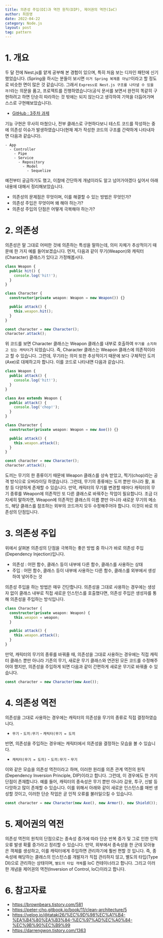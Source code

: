 ```yaml
---
title: 의존성 주입(DI)과 역전 원칙(DIP), 제어권의 역전(IoC)
author: 최원영
date: 2022-04-22
category: Node.js
layout: post
tag: pattern
---
```


# 1. 개요

두 달 전에 Nest.js를 얕게 공부해 본 경험이 있으며, 특히 처음 보는 디자인 패턴에 신기했었습니다. (Spring을 하시는 분들이 보시면 `이거 Spring 복제품 아님?`이라고 할 정도로 비슷한 면이 많은 것 같습니다). 그래서 `Express로 Nest.js 구조를 나타낼 수 있을까?`라는 의문을 품고, 프로젝트를 진행하였습니다(공식 문서를 보면서 완전히 똑같히 구현하려고 하면 단순히 따라하는 것 밖에는 되지 않는다고 생각하여 기억을 더듬어가며 스스로 구현해보았습니다).

- [GitHub : 3주차 과제](https://github.com/choewy/typescript-magazine)

기능 구현은 무사히 마쳤으나, 전부 클래스로 구현하다보니 테스트 코드를 작성하는 중에 의존성 이슈가 발생하였습니다(현재 제가 작성한 코드의 구조를 간략하게 나타내자면 다음과 같습니다).

```
- App
  - Controller
    - Pipe
    - Service
      - Repository
        - Model
          - Sequelize
```

예전부터 궁금하기도 했고, 이참에 간단하게 개념이라도 알고 넘어가야겠다 싶어서 아래 내용에 대해서 정리해보았습니다.

- 의존성의 문제점은 무엇이며, 이를 해결할 수 있는 방법은 무엇인가?
- 의존성 주입은 무엇이며 왜 해야 하는가?
- 의존성 주입의 단점은 어떻게 극복해야 하는가?

# 2. 의존성

의존성은 말 그대로 어떠한 것에 의존하는 특성을 말하는데, 의미 자체가 추상적이기 때문에 한 가지 예를 들어보겠습니다. 먼저, 다음과 같이 무기(Weapon)와 캐릭터(Character) 클래스가 있다고 가정해봅시다.

```ts
class Weapon {
  public hit() {
    console.log('hit!');
  }
}

class Character {
  constructor(private weapon: Weapon = new Weapon()) {}

  public attack() {
    this.weapon.hit();
  }
}

const character = new Character();
character.attack();
```

위 코드를 보면 Character 클래스는 Weapon 클래스를 내부로 호출하여 `무기를 소지하고 있는 캐릭터`가 되었습니다. 즉, Character 클래스는 Weapon 클래스에 의존적이라고 할 수 있습니다. 그런데, 무기라는 의미 또한 추상적이기 때문에 보다 구체적인 도끼(Axe)로 대체하고자 합니다. 이를 코드로 나타내면 다음과 같습니다.

```ts
class Weapon {
  public attack() {
    console.log('hit!');
  }
}

class Axe extends Weapon {
  public attack() {
    console.log('chop!');
  }
}

class Character {
  constructor(private weapon: Weapon = new Axe()) {}

  public attack() {
    this.weapon.attack();
  }
}

const character = new Character();
character.attack();
```

도끼는 무기의 한 종류이기 때문에 Weapon 클래스를 상속 받았고, 찍기(chop)라는 공격 방식으로 오버라이딩 하였습니다. 그런데, 무기의 종류에는 도끼 뿐만 아니라 활, 표창 등 다양하게 존재할 수 있습니다. 만약, 캐릭터의 무기를 변경할 때마다 캐릭터의 무기 종류를 Weapon에 의존적인 또 다른 클래스로 바꿔주는 작업이 필요합니다. 조금 더 자세히 말하자면, Weapon에 의존적인 클래스의 이름 뿐만 아니라 새로운 무기의 메소드, 해당 클래스를 참조하는 외부의 코드까지 모두 수정해주어야 합니다. 이것이 바로 의존성의 단점입니다.

# 3. 의존성 주입

위에서 살펴본 의존성의 단점을 극복하는 좋은 방법 중 하나가 바로 의존성 주입(Dependency Injection)입니다.

- 의존성 : 어떤 함수, 클래스 등이 내부에 다른 함수, 클래스를 사용하는 상태
- 주입 : 어떤 함수, 클래스 등이 내부에 사용하는 다른 함수, 클래스를 외부에서 생성하여 넣어주는 것

의존성 주입을 하는 방법은 매우 간단합니다. 의존성을 그대로 사용하는 경우에는 생성자 없이 클래스 내부로 직접 새로운 인스턴스를 호출했다면, 의존성 주입은 생성자를 통해 의존성을 주입하는 방식입니다.

```ts
class Character {
  constructor(private weapon: Weapon) {
    this.weapon = weapon;
  }

  public attack() {
    this.weapon.attack();
  }
}
```

만약, 캐릭터의 무기의 종류를 바꿔줄 때, 의존성을 그대로 사용하는 경우에는 직접 캐릭터 클래스 뿐만 아니라 기존의 무기, 새로운 무기 클래스와 연관된 모든 코드를 수정해주어야 했지만, 의존성을 주입하게 되면 다음과 같이 간편하게 새로운 무기로 바꿔줄 수 있습니다.

```ts
const character = new Character(new Axe());
```

# 4. 의존성 역전

의존성을 그대로 사용하는 경우에는 캐릭터의 의존성을 무기의 종류로 직접 결정하였습니다.

- `무기` - `도끼:무기` - `캐릭터(무기 = 도끼`

반면, 의존성을 주입하는 경우에는 캐릭터에서 의존성을 결정하는 모습을 볼 수 있습니다.

- `캐릭터(무기 = 도끼)` - `도끼:무기` - `무기`

이와 같은 모습을 의존성 역전이라고 하며, 이러한 원리를 의존 관계 역전의 원칙(Dependency Inversion Principle, DIP)이라고 합니다. 그런데, 이 경우에도 한 가지 단점이 존재합니다. 예를 들어, 캐릭터의 종속성은 무기 뿐만 아니라 갑옷, 투구, 신발 등 다앙하고 많이 존재할 수 있습니다. 이를 위해서 아래와 같이 새로운 인스턴스를 매번 생성할 것이고, 이러한 단순 작업은 곧 인적 오류를 불러일으킬 수 있습니다.

```ts
const character = new Character(new Axe(), new Armor(), new Shield());
```

# 5. 제어권의 역전

의존성 역전의 원칙의 단점으로는 종속성 증가에 따라 단순 반복 증가 및 그로 인한 인적 오류 발생 확률 증가라고 정리할 수 있습니다. 만약, 외부에서 종속성을 한 군데 모아놓은 객체를 생성하고, 이를 캐릭터에게 주입하면 관리하기에 훨씬 편할 것 입니다. 즉, 종속성에 해당하는 클래스의 인스턴스를 개발자가 직접 관리하지 않고, 별도의 타입(Type DI)으로 관리하는 상태이며, `별도의 타입 객체`를 IoC 컨테이너라고 합니다. 그리고 이러한 개념을 제어권의 역전(Inversion of Control, IoC)이라고 합니다.

# 6. 참고자료

- https://brownbears.tistory.com/581
- https://peter-cho.gitbook.io/book/11/clean-architecture/5
- https://velog.io/@tataki26/%EC%9D%98%EC%A1%B4-%EA%B4%80%EA%B3%84-%EC%97%AD%EC%A0%84-%EC%9B%90%EC%B9%99
- https://darrengwon.tistory.com/1363

